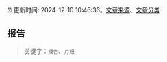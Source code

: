 :alarm_clock: 更新时间: 2024-12-10 10:46:36。[文章来源](/README.md)、[文章分类](/TAGS.md)

## 报告


> 关键字：`报告`、`月报`



